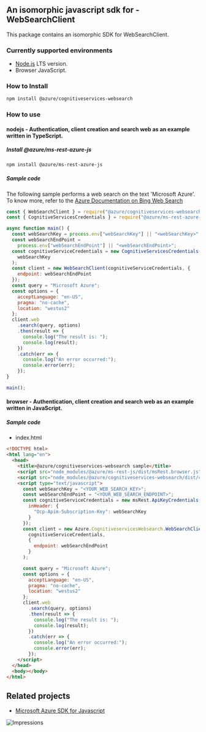 ## An isomorphic javascript sdk for - WebSearchClient

This package contains an isomorphic SDK for WebSearchClient.

### Currently supported environments

- [Node.js](https://nodejs.org/) LTS version.
- Browser JavaScript.

### How to Install

```bash
npm install @azure/cognitiveservices-websearch
```

### How to use

#### nodejs - Authentication, client creation and search web as an example written in TypeScript.

##### Install @azure/ms-rest-azure-js

```bash
npm install @azure/ms-rest-azure-js
```

##### Sample code
The following sample performs a web search on the text 'Microsoft Azure'. To know more, refer to the [Azure Documentation on Bing Web Search](https://docs.microsoft.com/azure/cognitive-services/bing-web-search/)

```javascript
const { WebSearchClient } = require("@azure/cognitiveservices-websearch");
const { CognitiveServicesCredentials } = require("@azure/ms-rest-azure-js");

async function main() {
  const webSearchKey = process.env["webSearchKey"] || "<webSearchKey>";
  const webSearchEndPoint =
    process.env["webSearchEndPoint"] || "<webSearchEndPoint>";
  const cognitiveServiceCredentials = new CognitiveServicesCredentials(
    webSearchKey
  );
  const client = new WebSearchClient(cognitiveServiceCredentials, {
    endpoint: webSearchEndPoint
  });
  const query = "Microsoft Azure";
  const options = {
    acceptLanguage: "en-US",
    pragma: "no-cache",
    location: "westus2"
  };
  client.web
    .search(query, options)
    .then(result => {
      console.log("The result is: ");
      console.log(result);
    })
    .catch(err => {
      console.log("An error occurred:");
      console.error(err);
    });
}

main();
```

#### browser - Authentication, client creation and search web as an example written in JavaScript.

##### Sample code

- index.html

```html
<!DOCTYPE html>
<html lang="en">
  <head>
    <title>@azure/cognitiveservices-websearch sample</title>
    <script src="node_modules/@azure/ms-rest-js/dist/msRest.browser.js"></script>
    <script src="node_modules/@azure/cognitiveservices-websearch/dist/cognitiveservices-websearch.js"></script>
    <script type="text/javascript">
      const webSearchKey = "<YOUR_WEB_SEARCH_KEY>";
      const webSearchEndPoint = "<YOUR_WEB_SEARCH_ENDPOINT>";
      const cognitiveServiceCredentials = new msRest.ApiKeyCredentials({
        inHeader: {
          "Ocp-Apim-Subscription-Key": webSearchKey
        }
      });
      const client = new Azure.CognitiveservicesWebsearch.WebSearchClient(
        cognitiveServiceCredentials,
        {
          endpoint: webSearchEndPoint
        }
      );

      const query = "Microsoft Azure";
      const options = {
        acceptLanguage: "en-US",
        pragma: "no-cache",
        location: "westus2"
      };
      client.web
        .search(query, options)
        .then(result => {
          console.log("The result is: ");
          console.log(result);
        })
        .catch(err => {
          console.log("An error occurred:");
          console.error(err);
        });
    </script>
  </head>
  <body></body>
</html>

```

## Related projects

- [Microsoft Azure SDK for Javascript](https://github.com/Azure/azure-sdk-for-js)

![Impressions](https://azure-sdk-impressions.azurewebsites.net/api/impressions/azure-sdk-for-js%2Fsdk%2Fcognitiveservices%2Fcognitiveservices-websearch%2FREADME.png)
